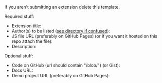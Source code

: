If you aren't submitting an extension delete this template.

Required stuff:

* Extension title: 
* Author(s) to be listed ([see directory if confused](http://savaka2.github.io/scratch-extensions-directory/)): 
* JS file URL (preferably on GitHub Pages) (or if you want it hosted on this repo attach the file): 
* Description: 

Optional stuff:

* Code on GitHub (url should contain "/blob/") (or Gist): 
* Docs URL: 
* Demo project URL (preferably on GitHub Pages): 
